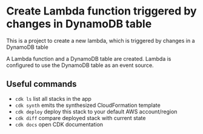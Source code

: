 # Create Lambda function triggered by changes in DynamoDB table

This is a project to create a new lambda, which is triggered by changes in a DynamoDB table

A Lambda function and a DynamoDB table are created. Lambda is configured to use the DynamoDB table as an event source.

## Useful commands

 * `cdk ls`          list all stacks in the app
 * `cdk synth`       emits the synthesized CloudFormation template
 * `cdk deploy`      deploy this stack to your default AWS account/region
 * `cdk diff`        compare deployed stack with current state
 * `cdk docs`        open CDK documentation
